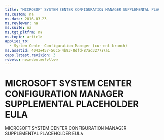 ```yaml
---
title: "MICROSOFT SYSTEM CENTER CONFIGURATION MANAGER SUPPLEMENTAL PLACEHOLDER EULA"
ms.custom: na
ms.date: 2016-03-23
ms.reviewer: na
ms.suite: na
ms.tgt_pltfrm: na
ms.topic: article
applies_to: 
  - System Center Configuration Manager (current branch)
ms.assetid: 4043e457-56c5-4b93-8dfd-87ad3277a7a1
caps.latest.revision: 3
robots: noindex,nofollow
---
```

# MICROSOFT SYSTEM CENTER CONFIGURATION MANAGER SUPPLEMENTAL PLACEHOLDER EULA
MICROSOFT SYSTEM CENTER CONFIGURATION MANAGER SUPPLEMENTAL PLACEHOLDER EULA